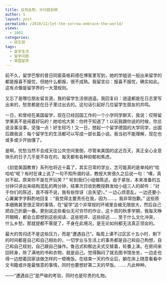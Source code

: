 ```yaml
---
title: 且将此愁，分付庭前柳
author: S
layout: post
permalink: /2010/12/let-the-sorrow-embrace-the-world/
views:
  - 1002
categories:
  - 民生部
tags:
  - 留学生活
  - 留学问题
  - 美国留学
---
```

前不久，留学巴黎的昔日同窗英格莉德在博客里写到，她的学姐说一般出来留学的都是报喜不报忧，但她什么都报，很不成熟。我留言曰：报喜不报忧，确实如此。这有点像是留学界的一大潜规则。

又忘了是哪位朋友留言道，我的留学生活很逍遥。我回复曰：逍遥都是在日志里写出来的，愁苦都是在日子里过出去的。这句话引起好几位留学生朋友的共鸣。

一日，和曾经在美国留学，现在已经回国工作的一个小学同学聊天，我说：哎呀留学果真不是闹着好玩的！她哈哈大笑：你终于知道了！以前我跟你说的时候，你总说没事没事，坚强一点！好生轻巧！又一日，想起一个留学德国的大学同学，出国后跟我说：每个留学生的生活都可以写成一部长篇小说。我当初不能理解，现在也或多或少开始懂了。

是啊，忧愁当然不会成天往公共空间里倒，尽管来美国的这近百天，真正全心全意快乐的日子几乎是不存在的。每天都有各种抑郁和焦虑。

《初尝美国教育》系列也将近十篇了，其实日常的学业，怎可能真的是单纯的“哈哈哈”呢？有时在课上说了一句不知所谓的话，教授大笑很久之后说一句：“噢，真对不起，原来你不是在开玩笑？” 轮到我们小组做陈述，由于紧张，本来准备的五分钟只讲出来结构混乱的两分钟，结果次日收到教授群发给小组三人的邮件：“对于你们的陈述，我不得不说，我有些惊讶（且失望）。” 一边心烦意乱，一边还要小心翼翼字字斟酌地回复：“我觉得主要责任在我，因为……，我非常抱歉。” 这些原本细微甚至很正常的事情，在“留学”这个非常规的环境里会被无限放大，然后自己把自己折磨一番。更别说这些看似无可穷尽的作业，这十周的秋季学期，我每天睁开眼睛，都会立即想到这些阅读、这些短评、这些综述…… 至于什么文化冲突，什么乡愁，那就提都不需提了，不身在此境况，是无论如何都无法真正领会的。

最大的苦闷还不是这些压力，而是“遭遇自己”。每周上课不过区区十五小时，剩下的时间都是自己和自己相处的，一切学业与生活上的事务都是自己和自己构想，自己和自己规划，自己跟自己操作。鲁迅式和郁达夫式交替着，轮番上演。在房间来回转身，除了满地的书和衣物，就是自己。觉得胸闷了就去图书馆坐坐，一边走也得一边想着回家该做怎样的一顿晚饭。在结束一天的作业后，躺在床上随意看看中文书籍或许是最惬意的事情，同时也要想好第二天的早饭。…… 凡此种种。

——“遭遇自己”是严峻的考验，同时也是珍贵的礼物。